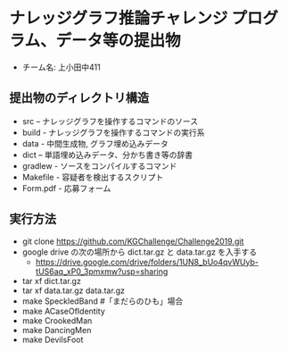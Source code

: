 # ナレッジグラフ推論チャレンジ プログラム、データ等の提出物
 - チーム名: 上小田中411
## 提出物のディレクトリ構造
  - src – ナレッジグラフを操作するコマンドのソース
  - build     - ナレッジグラフを操作するコマンドの実行系
  - data - 中間生成物, グラフ埋め込みデータ
  - dict – 単語埋め込みデータ、分かち書き等の辞書
  - gradlew - ソースをコンパイルするコマンド
  - Makefile - 容疑者を検出するスクリプト
  - Form.pdf - 応募フォーム
## 実行方法
  - git clone https://github.com/KGChallenge/Challenge2019.git
  - google drive の次の場所から dict.tar.gz と data.tar.gz を入手する
    - https://drive.google.com/drive/folders/1UN8_bUo4qvWUyb-tUS6aq_xP0_3pmxmw?usp=sharing
  - tar xf dict.tar.gz
  - tar xf data.tar.gz data.tar.gz
  - make SpeckledBand #「まだらのひも」場合
  - make ACaseOfIdentity
  - make CrookedMan
  - make DancingMen
  - make DevilsFoot
